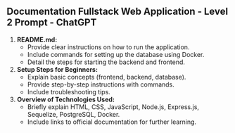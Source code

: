 ## Documentation Fullstack Web Application - Level 2 Prompt - ChatGPT

1. **README.md:**
    - Provide clear instructions on how to run the application.
    - Include commands for setting up the database using Docker.
    - Detail the steps for starting the backend and frontend.
2. **Setup Steps for Beginners:**
    - Explain basic concepts (frontend, backend, database).
    - Provide step-by-step instructions with commands.
    - Include troubleshooting tips.
3. **Overview of Technologies Used:**
    - Briefly explain HTML, CSS, JavaScript, Node.js, Express.js, Sequelize, PostgreSQL, Docker.
    - Include links to official documentation for further learning.